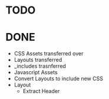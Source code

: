 # TODO
# DONE
- CSS Assets transferred over
- Layouts transferred
- _includes trasnferred
- Javascript Assets
- Convert Layouts to include new CSS
- Layout
  - Extract Header


